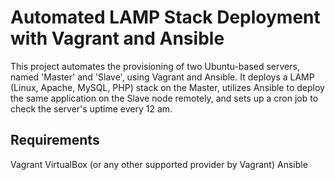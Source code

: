 # **Automated LAMP Stack Deployment with Vagrant and Ansible**

This project automates the provisioning of two Ubuntu-based servers, named 'Master' and 'Slave', using Vagrant and Ansible. It deploys a LAMP (Linux, Apache, MySQL, PHP) stack on the Master, utilizes Ansible to deploy the same application on the Slave node remotely, and sets up a cron job to check the server's uptime every 12 am.

## **Requirements**
Vagrant
VirtualBox (or any other supported provider by Vagrant)
Ansible

